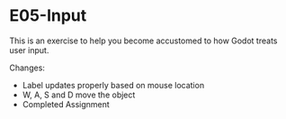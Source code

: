 # E05-Input

This is an exercise to help you become accustomed to how Godot treats user input.


Changes: 
* Label updates properly based on mouse location
* W, A, S and D move the object
* Completed Assignment
